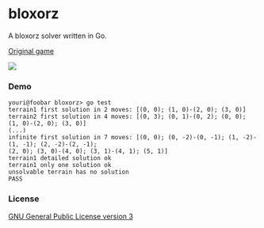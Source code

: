 bloxorz
=======

A bloxorz solver written in Go.

[Original game](http://www.coolmath-games.com/0-bloxorz/)

![](https://raw.github.com/YouriAckx/bloxorz/master/bloxorz.jpg)

### Demo

```
youri@foobar bloxorz> go test
terrain1 first solution in 2 moves: [(0, 0); (1, 0)-(2, 0); (3, 0)]
terrain2 first solution in 4 moves: [(0, 3); (0, 1)-(0, 2); (0, 0); (1, 0)-(2, 0); (3, 0)]
(...)
infinite first solution in 7 moves: [(0, 0); (0, -2)-(0, -1); (1, -2)-(1, -1); (2, -2)-(2, -1);
(2, 0); (3, 0)-(4, 0); (3, 1)-(4, 1); (5, 1)]
terrain1 detailed solution ok
terrain1 only one solution ok
unsolvable terrain has no solution
PASS
```

### License

[GNU General Public License version 3](http://www.gnu.org/licenses/gpl.html)